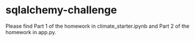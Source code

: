 # sqlalchemy-challenge

Please find Part 1 of the homework in climate_starter.ipynb and Part 2 of the homework in app.py.
